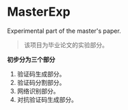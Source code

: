 # MasterExp
Experimental part of the master's paper.
> 该项目为毕业论文的实验部分。


**初步分为三个部分**
1. 验证码生成部分。
2. 验证码分割部分。
3. 网络识别部分。
4. 对抗验证码生成部分。